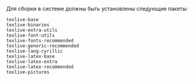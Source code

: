 Для сборки в системе должны быть установлены следующие пакеты:
```
texlive-base
texlive-binaries
texlive-extra-utils
texlive-font-utils
texlive-fonts-recommended
texlive-generic-recommended
texlive-lang-cyrillic
texlive-latex-base
texlive-latex-extra
texlive-latex-recommended
texlive-pictures
```
